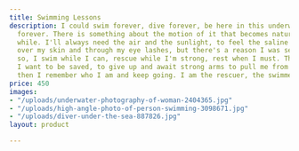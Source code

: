 ```yaml
---
title: Swimming Lessons
description: I could swim forever, dive forever, be here in this underwater world
  forever. There is something about the motion of it that becomes natural after a
  while. I'll always need the air and the sunlight, to feel the saline water wash
  over my skin and through my eye lashes, but there's a reason I was sent here. And
  so, I swim while I can, rescue while I'm strong, rest when I must. There are times
  I want to be saved, to give up and await strong arms to pull me from this struggle,
  then I remember who I am and keep going. I am the rescuer, the swimmer.
price: 450
images:
- "/uploads/underwater-photography-of-woman-2404365.jpg"
- "/uploads/high-angle-photo-of-person-swimming-3098671.jpg"
- "/uploads/diver-under-the-sea-887826.jpg"
layout: product

---
```

